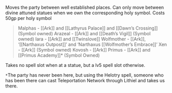 Moves the party between well established places. 
Can only move between divine attuned statues when we own the corresponding holy symbol. 
Costs 50gp per holy symbol

>Malphas - [[Ark]] and [[Lathyrus Palace]] and [[Dawn’s Crossing]] (Symbol owned)
Arazeal - [[Ark]] and [[Death’s Vigil]] (Symbol owned)
Iara - [[Ark]] and [[Twinslove]]
Wolfmother - [[Ark]], ‘[[Narthaxus Outpost]]’ and ‘Narthaxus [[Wolfmother’s Embrace]]’
Xen - [[Ark]] (Symbol owned)
Kovosh - [[Ark]]
Primus - [[Ark]] and [[Primus Academy]]* (Symbol Owned)

Takes no spell slot when at a statue, but a lv5 spell slot otherwise.

``*``The party has never been here, but using the Helotry spell, someone who has been there can cast Teleportation Network through Lithiel and takes us there.